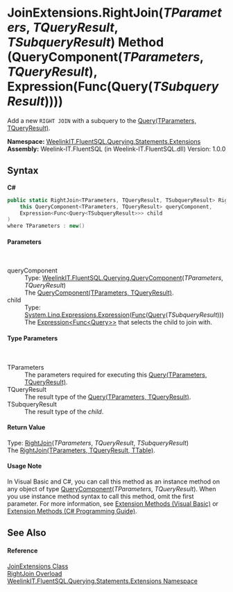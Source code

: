 # JoinExtensions.RightJoin(*TParameters*, *TQueryResult*, *TSubqueryResult*) Method (QueryComponent(*TParameters*, *TQueryResult*), Expression(Func(Query(*TSubqueryResult*))))
 

Add a new `RIGHT JOIN` with a subquery to the <a href="82639357-28f5-d7fe-833e-926791d1bac8">Query(TParameters, TQueryResult)</a>.

**Namespace:**&nbsp;<a href="177c9a6d-318f-ac8a-07a6-73d6eee6ff0b">WeelinkIT.FluentSQL.Querying.Statements.Extensions</a><br />**Assembly:**&nbsp;Weelink-IT.FluentSQL (in Weelink-IT.FluentSQL.dll) Version: 1.0.0

## Syntax

**C#**<br />
``` C#
public static RightJoin<TParameters, TQueryResult, TSubqueryResult> RightJoin<TParameters, TQueryResult, TSubqueryResult>(
	this QueryComponent<TParameters, TQueryResult> queryComponent,
	Expression<Func<Query<TSubqueryResult>>> child
)
where TParameters : new()

```


#### Parameters
&nbsp;<dl><dt>queryComponent</dt><dd>Type: <a href="99a943bf-ed1c-c4ab-faea-abee3cf13828">WeelinkIT.FluentSQL.Querying.QueryComponent</a>(*TParameters*, *TQueryResult*)<br />The <a href="99a943bf-ed1c-c4ab-faea-abee3cf13828">QueryComponent(TParameters, TQueryResult)</a>.</dd><dt>child</dt><dd>Type: <a href="http://msdn2.microsoft.com/en-us/library/bb335710" target="_blank">System.Linq.Expressions.Expression</a>(<a href="http://msdn2.microsoft.com/en-us/library/bb534960" target="_blank">Func</a>(<a href="6f307b37-7f33-b530-7c3a-ff1afbca1c60">Query</a>(*TSubqueryResult*)))<br />The <a href="http://msdn2.microsoft.com/en-us/library/bb335710" target="_blank">Expression<Func<Query<TSubqueryResult>>></a> that selects the child to join with.</dd></dl>

#### Type Parameters
&nbsp;<dl><dt>TParameters</dt><dd>The parameters required for executing this <a href="82639357-28f5-d7fe-833e-926791d1bac8">Query(TParameters, TQueryResult)</a>.</dd><dt>TQueryResult</dt><dd>The result type of the <a href="82639357-28f5-d7fe-833e-926791d1bac8">Query(TParameters, TQueryResult)</a>.</dd><dt>TSubqueryResult</dt><dd>The result type of the *child*.</dd></dl>

#### Return Value
Type: <a href="93cb0df5-60db-ad07-7cc2-0061e579e5c5">RightJoin</a>(*TParameters*, *TQueryResult*, *TSubqueryResult*)<br />The <a href="93cb0df5-60db-ad07-7cc2-0061e579e5c5">RightJoin(TParameters, TQueryResult, TTable)</a>.

#### Usage Note
In Visual Basic and C#, you can call this method as an instance method on any object of type <a href="99a943bf-ed1c-c4ab-faea-abee3cf13828">QueryComponent</a>(*TParameters*, *TQueryResult*). When you use instance method syntax to call this method, omit the first parameter. For more information, see <a href="http://msdn.microsoft.com/en-us/library/bb384936.aspx">Extension Methods (Visual Basic)</a> or <a href="http://msdn.microsoft.com/en-us/library/bb383977.aspx">Extension Methods (C# Programming Guide)</a>.

## See Also


#### Reference
<a href="2286f3ed-b8ad-da20-48b1-394dd241949c">JoinExtensions Class</a><br /><a href="5a39ae11-971a-f65f-56ca-33d416c91ccc">RightJoin Overload</a><br /><a href="177c9a6d-318f-ac8a-07a6-73d6eee6ff0b">WeelinkIT.FluentSQL.Querying.Statements.Extensions Namespace</a><br />